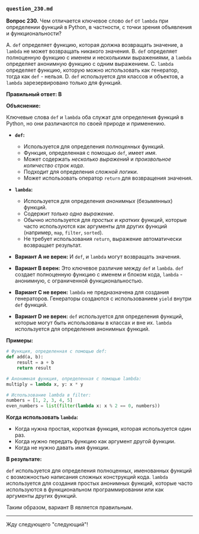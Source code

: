 ### `question_230.md`

**Вопрос 230.** Чем отличается ключевое слово `def` от `lambda` при определении функций в Python, в частности, с точки зрения объявления и функциональности?

A. `def` определяет функцию, которая должна возвращать значение, а `lambda` не может возвращать никакого значения.
B. `def` определяет полноценную функцию с именем и несколькими выражениями, а `lambda` определяет анонимную функцию с одним выражением.
C. `lambda` определяет функцию, которую можно использовать как генератор, тогда как `def` - нельзя.
D. `def` используется для классов и объектов, а `lambda` зарезервировано только для функций.

**Правильный ответ: B**

**Объяснение:**

Ключевые слова `def` и `lambda` оба служат для определения функций в Python, но они различаются по своей природе и применению.

*   **`def`:**
    *   Используется для определения *полноценных* функций.
    *   Функция, определенная с помощью `def`, имеет *имя*.
    *   Может содержать *несколько выражений* и *произвольное количество строк кода*.
    *   Подходит для определения *сложной логики*.
    *   Может использовать оператор `return` для возвращения значения.
*   **`lambda`:**
    *   Используется для определения *анонимных* (безымянных) функций.
    *   Содержит *только одно выражение*.
    *   Обычно используется для *простых* и *кратких* функций, которые часто используются как аргументы для других функций (например, `map`, `filter`, `sorted`).
    *   Не требует использования `return`, выражение автоматически возвращает результат.

*   **Вариант A не верен:**  И `def`, и `lambda` могут возвращать значения.
*   **Вариант B верен:** Это ключевое различие между `def` и `lambda`. `def` создает полноценную функцию с именем и блоком кода, `lambda` - анонимную, с ограниченной функциональностью.
*   **Вариант C не верен:** `lambda` не предназначена для создания генераторов. Генераторы создаются с использованием `yield` внутри `def` функций.
*   **Вариант D не верен:**  `def` используется для определения функций, которые могут быть использованы в классах и вне их. `lambda` используется для определения анонимных функций.

**Примеры:**

```python
# Функция, определенная с помощью def:
def add(a, b):
    result = a + b
    return result

# Анонимная функция, определенная с помощью lambda:
multiply = lambda x, y: x * y

# Использование lambda в filter:
numbers = [1, 2, 3, 4, 5]
even_numbers = list(filter(lambda x: x % 2 == 0, numbers))

```

**Когда использовать `lambda`:**

*   Когда нужна простая, короткая функция, которая используется один раз.
*   Когда нужно передать функцию как аргумент другой функции.
*   Когда не нужно давать имя функции.

**В результате:**

`def` используется для определения полноценных, именованных функций с возможностью написания сложных конструкций кода. `lambda` используется для создания простых анонимных функций, которые часто используются в функциональном программировании или как аргументы других функций.

Таким образом, вариант B является правильным.

---

Жду следующего "следующий"!
